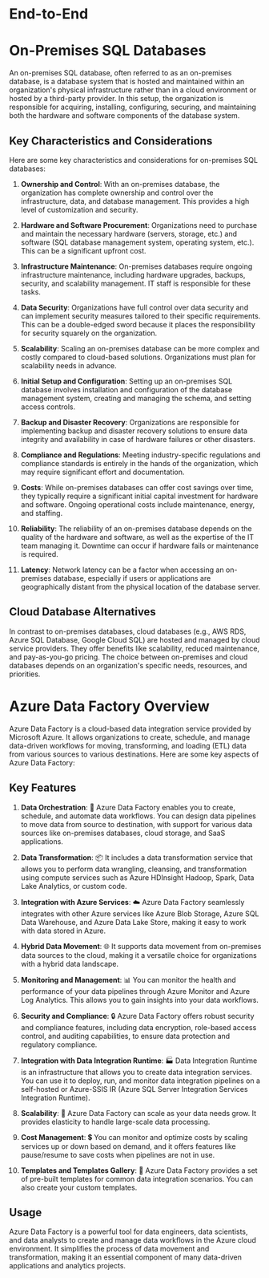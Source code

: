 # End-to-End

# On-Premises SQL Databases

An on-premises SQL database, often referred to as an on-premises database, is a database system that is hosted and maintained within an organization's physical infrastructure rather than in a cloud environment or hosted by a third-party provider. In this setup, the organization is responsible for acquiring, installing, configuring, securing, and maintaining both the hardware and software components of the database system.

## Key Characteristics and Considerations

Here are some key characteristics and considerations for on-premises SQL databases:

1. **Ownership and Control**: With an on-premises database, the organization has complete ownership and control over the infrastructure, data, and database management. This provides a high level of customization and security.

2. **Hardware and Software Procurement**: Organizations need to purchase and maintain the necessary hardware (servers, storage, etc.) and software (SQL database management system, operating system, etc.). This can be a significant upfront cost.

3. **Infrastructure Maintenance**: On-premises databases require ongoing infrastructure maintenance, including hardware upgrades, backups, security, and scalability management. IT staff is responsible for these tasks.

4. **Data Security**: Organizations have full control over data security and can implement security measures tailored to their specific requirements. This can be a double-edged sword because it places the responsibility for security squarely on the organization.

5. **Scalability**: Scaling an on-premises database can be more complex and costly compared to cloud-based solutions. Organizations must plan for scalability needs in advance.

6. **Initial Setup and Configuration**: Setting up an on-premises SQL database involves installation and configuration of the database management system, creating and managing the schema, and setting access controls.

7. **Backup and Disaster Recovery**: Organizations are responsible for implementing backup and disaster recovery solutions to ensure data integrity and availability in case of hardware failures or other disasters.

8. **Compliance and Regulations**: Meeting industry-specific regulations and compliance standards is entirely in the hands of the organization, which may require significant effort and documentation.

9. **Costs**: While on-premises databases can offer cost savings over time, they typically require a significant initial capital investment for hardware and software. Ongoing operational costs include maintenance, energy, and staffing.

10. **Reliability**: The reliability of an on-premises database depends on the quality of the hardware and software, as well as the expertise of the IT team managing it. Downtime can occur if hardware fails or maintenance is required.

11. **Latency**: Network latency can be a factor when accessing an on-premises database, especially if users or applications are geographically distant from the physical location of the database server.

## Cloud Database Alternatives

In contrast to on-premises databases, cloud databases (e.g., AWS RDS, Azure SQL Database, Google Cloud SQL) are hosted and managed by cloud service providers. They offer benefits like scalability, reduced maintenance, and pay-as-you-go pricing. The choice between on-premises and cloud databases depends on an organization's specific needs, resources, and priorities.

# Azure Data Factory Overview

Azure Data Factory is a cloud-based data integration service provided by Microsoft Azure. It allows organizations to create, schedule, and manage data-driven workflows for moving, transforming, and loading (ETL) data from various sources to various destinations. Here are some key aspects of Azure Data Factory:

## Key Features

1. **Data Orchestration**: 🔄 Azure Data Factory enables you to create, schedule, and automate data workflows. You can design data pipelines to move data from source to destination, with support for various data sources like on-premises databases, cloud storage, and SaaS applications.

2. **Data Transformation**: 📦 It includes a data transformation service that allows you to perform data wrangling, cleansing, and transformation using compute services such as Azure HDInsight Hadoop, Spark, Data Lake Analytics, or custom code.

3. **Integration with Azure Services**: ☁️ Azure Data Factory seamlessly integrates with other Azure services like Azure Blob Storage, Azure SQL Data Warehouse, and Azure Data Lake Store, making it easy to work with data stored in Azure.

4. **Hybrid Data Movement**: 🌐 It supports data movement from on-premises data sources to the cloud, making it a versatile choice for organizations with a hybrid data landscape.

5. **Monitoring and Management**: 📊 You can monitor the health and performance of your data pipelines through Azure Monitor and Azure Log Analytics. This allows you to gain insights into your data workflows.

6. **Security and Compliance**: 🔒 Azure Data Factory offers robust security and compliance features, including data encryption, role-based access control, and auditing capabilities, to ensure data protection and regulatory compliance.

7. **Integration with Data Integration Runtime**: 🏭 Data Integration Runtime is an infrastructure that allows you to create data integration services. You can use it to deploy, run, and monitor data integration pipelines on a self-hosted or Azure-SSIS IR (Azure SQL Server Integration Services Integration Runtime).

8. **Scalability**: 🚀 Azure Data Factory can scale as your data needs grow. It provides elasticity to handle large-scale data processing.

9. **Cost Management**: 💲 You can monitor and optimize costs by scaling services up or down based on demand, and it offers features like pause/resume to save costs when pipelines are not in use.

10. **Templates and Templates Gallery**: 🧰 Azure Data Factory provides a set of pre-built templates for common data integration scenarios. You can also create your custom templates.

## Usage

Azure Data Factory is a powerful tool for data engineers, data scientists, and data analysts to create and manage data workflows in the Azure cloud environment. It simplifies the process of data movement and transformation, making it an essential component of many data-driven applications and analytics projects.


